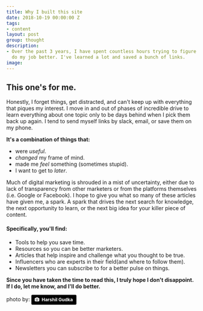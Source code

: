 ```yaml
---
title: Why I built this site
date: 2018-10-19 00:00:00 Z
tags:
- content
layout: post
group: thought
description:
- Over the past 3 years, I have spent countless hours trying to figure out how to
  do my job better. I've learned a lot and saved a bunch of links.
image: 
---
```


## This one's for me.

Honestly, I forget things, get distracted, and can't keep up with everything that piques my interest.  I move in and out of phases of incredible drive to learn everything about one topic only to be days behind when I pick them back up again.  I tend to send myself links by slack, email, or save them on my phone.

**It's a combination of things that:**
- were *useful*.
- *changed* my frame of mind.
- made me *feel* something (sometimes stupid).
- I want to get to *later*.

Much of digital marketing is shrouded in a mist of uncertainty, either due to lack of transparency from other marketers or from the platforms themselves (i.e. Google or Facebook).  I hope to give you what so many of these articles have given me, a spark.  A spark that drives the next search for knowledge, the next opportunity to learn, or the next big idea for your killer piece of content.

#### Specifically, you'll find:
- Tools to help you save time.
- Resources so you can be better marketers.
- Articles that help inspire and challenge what you thought to be true.
- Influencers who are experts in their field(and where to follow them).
- Newsletters you can subscribe to for a better pulse on things.

**Since you have taken the time to read this, I truly hope I don't disappoint.  If I do, let me know, and I'll do better.**


<p class="uk-text-muted uk-margin-remove-bottom">photo by: <a style="background-color:black;color:white;text-decoration:none;padding:4px 6px;font-family:-apple-system, BlinkMacSystemFont, &quot;San Francisco&quot;, &quot;Helvetica Neue&quot;, Helvetica, Ubuntu, Roboto, Noto, &quot;Segoe UI&quot;, Arial, sans-serif;font-size:12px;font-weight:bold;line-height:1.2;display:inline-block;border-radius:3px" href="https://unsplash.com/@hgudka97?utm_medium=referral&amp;utm_campaign=photographer-credit&amp;utm_content=creditBadge" target="_blank" rel="noopener noreferrer" title="Download free do whatever you want high-resolution photos from Harshil Gudka"><span style="display:inline-block;padding:2px 3px"><svg xmlns="http://www.w3.org/2000/svg" style="height:12px;width:auto;position:relative;vertical-align:middle;top:-1px;fill:white" viewBox="0 0 32 32"><title>unsplash-logo</title><path d="M20.8 18.1c0 2.7-2.2 4.8-4.8 4.8s-4.8-2.1-4.8-4.8c0-2.7 2.2-4.8 4.8-4.8 2.7.1 4.8 2.2 4.8 4.8zm11.2-7.4v14.9c0 2.3-1.9 4.3-4.3 4.3h-23.4c-2.4 0-4.3-1.9-4.3-4.3v-15c0-2.3 1.9-4.3 4.3-4.3h3.7l.8-2.3c.4-1.1 1.7-2 2.9-2h8.6c1.2 0 2.5.9 2.9 2l.8 2.4h3.7c2.4 0 4.3 1.9 4.3 4.3zm-8.6 7.5c0-4.1-3.3-7.5-7.5-7.5-4.1 0-7.5 3.4-7.5 7.5s3.3 7.5 7.5 7.5c4.2-.1 7.5-3.4 7.5-7.5z"></path></svg></span><span style="display:inline-block;padding:2px 3px">Harshil Gudka</span></a></p>
